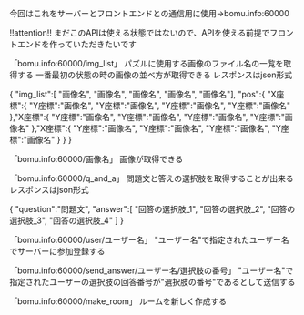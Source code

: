 今回はこれをサーバーとフロントエンドとの通信用に使用→bomu.info:60000


!!attention!!
まだこのAPIは使える状態ではないので、APIを使える前提でフロントエンドを作っていただきたいです


「bomu.info:60000/img_list」
パズルに使用する画像のファイル名の一覧を取得する
一番最初の状態の時の画像の並べ方が取得できる
レスポンスはjson形式

{
    "img_list":[
        "画像名",
        "画像名",
        "画像名",
        "画像名",
        "画像名"],
    "pos":{
        "X座標":{
            "Y座標":"画像名",
            "Y座標":"画像名",
            "Y座標":"画像名",
            "Y座標":"画像名"
        },"X座標":{
            "Y座標":"画像名",
            "Y座標":"画像名",
            "Y座標":"画像名",
            "Y座標":"画像名"
        },"X座標":{
            "Y座標":"画像名",
            "Y座標":"画像名",
            "Y座標":"画像名",
            "Y座標":"画像名"
        }
    }
}

「bomu.info:60000/画像名」
画像が取得できる

「bomu.info:60000/q_and_a」
問題文と答えの選択肢を取得することが出来る
レスポンスはjson形式

{
    "question":"問題文",
    "answer":[
        "回答の選択肢_1",
        "回答の選択肢_2",
        "回答の選択肢_3",
        "回答の選択肢_4"
    ]
}


「bomu.info:60000/user/ユーザー名」
"ユーザー名"で指定されたユーザー名でサーバーに参加登録する

「bomu.info:60000/send_answer/ユーザー名/選択肢の番号」
"ユーザー名"で指定されたユーザーの選択肢の回答番号が"選択肢の番号"であるとして送信する

「bomu.info:60000/make_room」
ルームを新しく作成する
